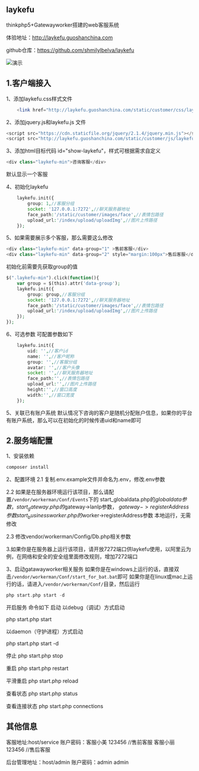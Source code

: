 ## laykefu
thinkphp5+Gatewayworker搭建的web客服系统

体验地址：http://laykefu.guoshanchina.com

github仓库：https://github.com/shmilylbelva/laykefu

![演示](http://upload-images.jianshu.io/upload_images/2825702-f313bd88202681d8.gif?imageMogr2/auto-orient/strip%7CimageView2/2/w/1000/format/webp)

## 1.客户端接入

1、添加laykefu.css样式文件
```php
    <link href="http://laykefu.guoshanchina.com/static/customer/css/laykefu.css" rel="stylesheet" type="text/css" />
```

2、添加jquery.js和laykefu.js 文件 
```php  
<script src="https://cdn.staticfile.org/jquery/2.1.4/jquery.min.js"></script>
<script src="http://laykefu.guoshanchina.com/static/customer/js/laykefu.js"></script>
```

3、添加html目标代码 id="show-laykefu"，样式可根据需求自定义
```php
<div class="laykefu-min">咨询客服</div>
```
默认显示一个客服

4、初始化laykefu
```php
	laykefu.init({
		group: 1,//客服分组
		socket: '127.0.0.1:7272',//聊天服务器地址
		face_path:'/static/customer/images/face',//表情包路径
		upload_url:'/index/upload/uploadImg',//图片上传路径
	});

```

5、如果需要展示多个客服，那么需要这么修改

```php
<div class="laykefu-min" data-group="1" >售前客服</div>
<div class="laykefu-min" data-group="2" style="margin:100px">售后客服</div>

```
初始化前需要先获取group的值
```php
$(".laykefu-min").click(function(){
    var group = $(this).attr('data-group');
	laykefu.init({
		group: group,//客服分组
		socket: '127.0.0.1:7272',//聊天服务器地址
		face_path:'/static/customer/images/face',//表情包路径
		upload_url:'/index/upload/uploadImg',//图片上传路径
	});
});
```

6、可选参数
可配置参数如下
```php
	laykefu.init({
		uid: '',//客户id
		name: '',//客户昵称
		group: '',//客服分组
		avatar: '',//客户头像
		socket: '',//聊天服务器地址
		face_path:'',//表情包路径
		upload_url:'',//图片上传路径
		height:'',//窗口高度
		width:'',//窗口宽度
	});

``` 
5、关联已有账户系统
默认情况下咨询的客户是随机分配账户信息，如果你的平台有账户系统，那么可以在初始化的时候传递uid和name即可

## 2.服务端配置
1、安装依赖
```php
composer install
```
2、配置环境
 2.1 复制.env.example文件并命名为.env，修改.env参数

 2.2 如果是在服务器环境运行该项目，那么请配置`/vendor/workerman/Conf/Events`下的
 start_globaldata.php的$globaldata参数，
 start_gateway.php的$gateway->lanIp参数，
 $gateway->registerAddress参数
 start_businessworker.php的$worker->registerAddress参数
本地运行，无需修改

 2.3 修改vendor/workerman/Config/Db.php相关参数

3.如果你是在服务器上运行该项目，请开放7272端口供laykefu使用，以阿里云为例，在网络和安全的安全组里面修改规则，增加7272端口

3、启动gatawayworker相关服务
如果你是在windows上运行的话，直接双击`/vendor/workerman/Conf/start_for_bat.bat`即可
如果你是在linux或mac上运行的话，请进入`/vendor/workerman/Conf/`目录，然后运行
```php
php start.php start -d
```
开启服务
命令如下
启动
以debug（调试）方式启动

php start.php start

以daemon（守护进程）方式启动

php start.php start -d

停止
php start.php stop

重启
php start.php restart

平滑重启
php start.php reload

查看状态
php start.php status

查看连接状态
php start.php connections

## 其他信息

客服地址:host/service
账户密码：客服小美 123456 //售前客服
		 客服小丽 123456 //售后客服


后台管理地址：host/admin
账户密码：admin admin



